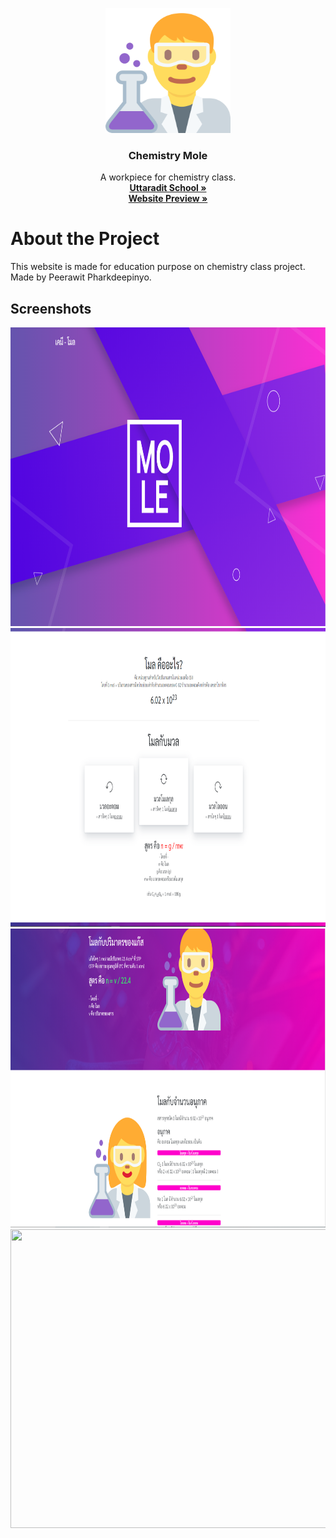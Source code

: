 <p align="center">
  <a href="https://github.com/feelingzexe">
    <img src="img/scientist.png" width="200" height="200">
  </a>
  <h3 align="center">Chemistry Mole</h3>
  <p align="center">
    A workpiece for chemistry class.
    <br />
    <a href="https://utd.ac.th/" target="_blank"><strong>Uttaradit School »</strong></a><br>
    <a href="https://feelingzexe.github.io/chemistrymole" target="_blank"><strong>Website Preview »</strong></a><br>
  </p>
</p>

# About the Project
This website is made for education purpose on chemistry class project.<br>
Made by Peerawit Pharkdeepinyo.

## Screenshots
<p align="center">
<img src="screenshots/Screenshot_1.png" width="626" height="478">
<img src="screenshots/Screenshot_2.png" width="626" height="478">
<img src="screenshots/Screenshot_3.png" width="626" height="478">
<img src="screenshots/Screenshot_4.png" width="626" height="478">
</p>
